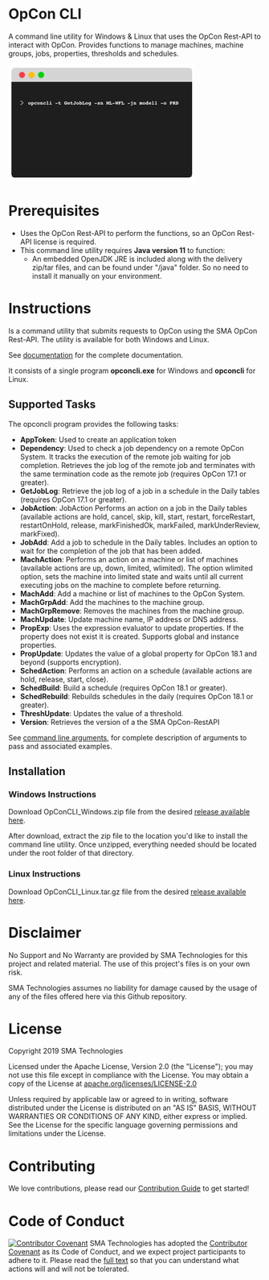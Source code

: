 # OpCon CLI
A command line utility for Windows & Linux that uses the OpCon Rest-API to interact with OpCon. Provides functions to manage machines, 
machine groups, jobs, properties, thresholds and schedules.

![OpCon CLI Terminal](documentation/imgs/opcon-cli_terminal.png)

# Prerequisites
- Uses the OpCon Rest-API to perform the functions, so an OpCon Rest-API license is required.
- This command line utility requires **Java version 11** to function:
  - An embedded OpenJDK JRE is included along with the delivery zip/tar files, and can be found under "/java" folder. So no need to install it manually on your environment.

# Instructions
Is a command utility that submits requests to OpCon using the SMA OpCon Rest-API. 
The utility is available for both Windows and Linux.

See [documentation](/documentation/opcon-cli.md) for the complete documentation.

It consists of a single program **opconcli.exe** for Windows and **opconcli** for Linux.

## Supported Tasks
The opconcli program provides the following tasks:

- **AppToken**: Used to create an application token
- **Dependency**: Used to check a job dependency on a remote OpCon System. It tracks the execution of the remote job waiting for job completion. Retrieves the job log of the remote job and terminates with the same termination code as the remote job (requires OpCon 17.1 or greater).
- **GetJobLog**: Retrieve the job log of a job in a schedule in the Daily tables (requires OpCon 17.1 or greater).
- **JobAction**: JobAction	Performs an action on a job in the Daily tables (available actions are hold, cancel, skip, kill, start, restart, forceRestart, restartOnHold, release, markFinishedOk, markFailed, markUnderReview, markFixed).
- **JobAdd**: Add a job to schedule in the Daily tables. Includes an option to wait for the completion of the job that has been added.
- **MachAction**: Performs an action on a machine or list of machines (available actions are up, down, limited, wlimited). The option wlimited option, sets the machine into limited state and waits until all current executing jobs on the machine to complete before returning.
- **MachAdd**: Add a machine or list of machines to the OpCon System.
- **MachGrpAdd**: Add the machines to the machine group.
- **MachGrpRemove**: Removes the machines from the machine group.
- **MachUpdate**: Update machine name, IP address or DNS address.
- **PropExp**: Uses the expression evaluator to update properties. If the property does not exist it is created. Supports global and instance properties.
- **PropUpdate**: Updates the value of a global property for OpCon 18.1 and beyond (supports encryption).
- **SchedAction**: Performs an action on a schedule (available actions are hold, release, start, close).
- **SchedBuild**: Build a schedule (requires OpCon 18.1 or greater).
- **SchedRebuild**: Rebuilds schedules in the daily (requires OpCon 18.1 or greater).
- **ThreshUpdate**: Updates the value of a threshold.
- **Version**: Retrieves the version of a the SMA OpCon-RestAPI

See [command line arguments](/documentation/opcon-cli.md#command-line-arguments), for complete description of arguments to pass and associated examples.

## Installation

### Windows Instructions
Download OpConCLI_Windows.zip file from the desired [release available here](https://github.com/SMATechnologies/opcon-cli-java/releases).

After download, extract the zip file to the location you'd like to install the command line utility. Once unzipped, everything needed should be located under the root folder of that directory.

### Linux Instructions
Download OpConCLI_Linux.tar.gz file from the desired [release available here](https://github.com/SMATechnologies/opcon-cli-java/releases).

# Disclaimer
No Support and No Warranty are provided by SMA Technologies for this project and related material. The use of this project's files is on your own risk.

SMA Technologies assumes no liability for damage caused by the usage of any of the files offered here via this Github repository.

# License
Copyright 2019 SMA Technologies

Licensed under the Apache License, Version 2.0 (the "License");
you may not use this file except in compliance with the License.
You may obtain a copy of the License at [apache.org/licenses/LICENSE-2.0](http://www.apache.org/licenses/LICENSE-2.0)

Unless required by applicable law or agreed to in writing, software
distributed under the License is distributed on an "AS IS" BASIS,
WITHOUT WARRANTIES OR CONDITIONS OF ANY KIND, either express or implied.
See the License for the specific language governing permissions and
limitations under the License.

# Contributing
We love contributions, please read our [Contribution Guide](CONTRIBUTING.md) to get started!

# Code of Conduct
[![Contributor Covenant](https://img.shields.io/badge/Contributor%20Covenant-v2.0%20adopted-ff69b4.svg)](code-of-conduct.md)
SMA Technologies has adopted the [Contributor Covenant](CODE_OF_CONDUCT.md) as its Code of Conduct, and we expect project participants to adhere to it. Please read the [full text](CODE_OF_CONDUCT.md) so that you can understand what actions will and will not be tolerated.
